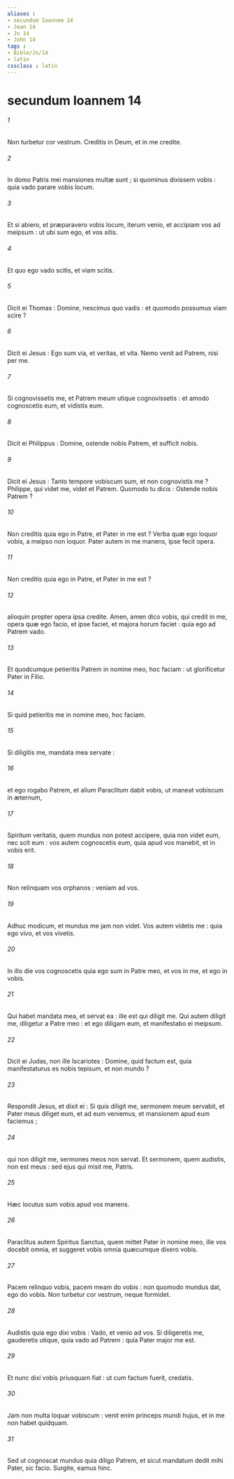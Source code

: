 ```yaml
---
aliases : 
- secundum Ioannem 14
- Jean 14
- Jn 14
- John 14
tags : 
- Bible/Jn/14
- latin
cssclass : latin
---
```


# secundum Ioannem 14

###### 1
Non turbetur cor vestrum. Creditis in Deum, et in me credite.
###### 2
In domo Patris mei mansiones multæ sunt ; si quominus dixissem vobis : quia vado parare vobis locum.
###### 3
Et si abiero, et præparavero vobis locum, iterum venio, et accipiam vos ad meipsum : ut ubi sum ego, et vos sitis.
###### 4
Et quo ego vado scitis, et viam scitis.
###### 5
Dicit ei Thomas : Domine, nescimus quo vadis : et quomodo possumus viam scire ?
###### 6
Dicit ei Jesus : Ego sum via, et veritas, et vita. Nemo venit ad Patrem, nisi per me.
###### 7
Si cognovissetis me, et Patrem meum utique cognovissetis : et amodo cognoscetis eum, et vidistis eum.
###### 8
Dicit ei Philippus : Domine, ostende nobis Patrem, et sufficit nobis.
###### 9
Dicit ei Jesus : Tanto tempore vobiscum sum, et non cognovistis me ? Philippe, qui videt me, videt et Patrem. Quomodo tu dicis : Ostende nobis Patrem ?
###### 10
Non creditis quia ego in Patre, et Pater in me est ? Verba quæ ego loquor vobis, a meipso non loquor. Pater autem in me manens, ipse fecit opera.
###### 11
Non creditis quia ego in Patre, et Pater in me est ?
###### 12
alioquin propter opera ipsa credite. Amen, amen dico vobis, qui credit in me, opera quæ ego facio, et ipse faciet, et majora horum faciet : quia ego ad Patrem vado.
###### 13
Et quodcumque petieritis Patrem in nomine meo, hoc faciam : ut glorificetur Pater in Filio.
###### 14
Si quid petieritis me in nomine meo, hoc faciam.
###### 15
Si diligitis me, mandata mea servate :
###### 16
et ego rogabo Patrem, et alium Paraclitum dabit vobis, ut maneat vobiscum in æternum,
###### 17
Spiritum veritatis, quem mundus non potest accipere, quia non videt eum, nec scit eum : vos autem cognoscetis eum, quia apud vos manebit, et in vobis erit.
###### 18
Non relinquam vos orphanos : veniam ad vos.
###### 19
Adhuc modicum, et mundus me jam non videt. Vos autem videtis me : quia ego vivo, et vos vivetis.
###### 20
In illo die vos cognoscetis quia ego sum in Patre meo, et vos in me, et ego in vobis.
###### 21
Qui habet mandata mea, et servat ea : ille est qui diligit me. Qui autem diligit me, diligetur a Patre meo : et ego diligam eum, et manifestabo ei meipsum.
###### 22
Dicit ei Judas, non ille Iscariotes : Domine, quid factum est, quia manifestaturus es nobis tepisum, et non mundo ?
###### 23
Respondit Jesus, et dixit ei : Si quis diligit me, sermonem meum servabit, et Pater meus diliget eum, et ad eum veniemus, et mansionem apud eum faciemus ;
###### 24
qui non diligit me, sermones meos non servat. Et sermonem, quem audistis, non est meus : sed ejus qui misit me, Patris.
###### 25
Hæc locutus sum vobis apud vos manens.
###### 26
Paraclitus autem Spiritus Sanctus, quem mittet Pater in nomine meo, ille vos docebit omnia, et suggeret vobis omnia quæcumque dixero vobis.
###### 27
Pacem relinquo vobis, pacem meam do vobis : non quomodo mundus dat, ego do vobis. Non turbetur cor vestrum, neque formidet.
###### 28
Audistis quia ego dixi vobis : Vado, et venio ad vos. Si diligeretis me, gauderetis utique, quia vado ad Patrem : quia Pater major me est.
###### 29
Et nunc dixi vobis priusquam fiat : ut cum factum fuerit, credatis.
###### 30
Jam non multa loquar vobiscum : venit enim princeps mundi hujus, et in me non habet quidquam.
###### 31
Sed ut cognoscat mundus quia diligo Patrem, et sicut mandatum dedit mihi Pater, sic facio. Surgite, eamus hinc.
